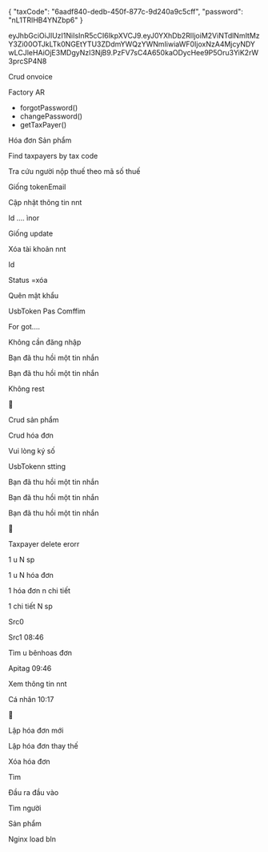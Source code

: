 {
"taxCode": "6aadf840-dedb-450f-877c-9d240a9c5cff",
"password": "nL1TRlHB4YNZbp6"
}

eyJhbGciOiJIUzI1NiIsInR5cCI6IkpXVCJ9.eyJ0YXhDb2RlIjoiM2ViNTdlNmItMzY3Zi00OTJkLTk0NGEtYTU3ZDdmYWQzYWNmIiwiaWF0IjoxNzA4MjcyNDYwLCJleHAiOjE3MDgyNzI3NjB9.PzFV7sC4A650kaODycHee9P5Oru3YiK2rW3prcSP4N8

<!-- nest g resource   report -->
<!-- touch    -->

<!-- html -->
<!-- user=api=tct -->

<!-- validation -->
<!-- len name -->
<!-- len passs -->
<!-- init -->

<!-- createdAt: Date; -->
<!-- updatedAt: Date; -->
<!-- deletedAt: Date; -->

Crud onvoice

<!-- Đổi mật khẩu -->

Factory
AR

<!-- Luôn cần đăng nhập -->

- forgotPassword()
- changePassword()
- getTaxPayer()
  <!-- + updateTaxPayer() -->
  <!-- + deleteTaxPayer() -->
  <!-- + verifyTaxPayerBank() -->
  <!-- + verifyTaxPayerAddress() -->

Hóa đơn
Sản phẩm

Find taxpayers by tax code

Tra cứu người nộp thuế theo mã số thuế

Giống tokenEmail

Cập nhật thông tin nnt

Id .... ìnor

Giống update

Xóa tài khoản nnt

Id

Status =xóa

Quên mật khẩu

UsbToken
Pas
Comffim

For got....

Không cần đăng nhập

Bạn đã thu hồi một tin nhắn

Bạn đã thu hồi một tin nhắn

Không rest

🥳

Crud sản phẩm

Crud hóa đơn

Vui lòng ký số

UsbTokenn stting

Bạn đã thu hồi một tin nhắn

Bạn đã thu hồi một tin nhắn

Bạn đã thu hồi một tin nhắn

🥳

Taxpayer delete erorr

1 u
N sp

1 u
N hóa đơn

1 hóa đơn
n chi tiết

1 chi tiết
N sp

Src0

Src1
08:46

Tìm u bênhoas đơn

Apitag
09:46

Xem thông tin nnt

Cá nhân
10:17

🥳

Lập hóa đơn mới

Lập hóa đơn thay thế

Xóa hóa đơn

Tìm

Đầu ra đầu vào

Tìm người

Sản phẩm

Nginx load bln
